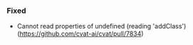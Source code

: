 ### Fixed

- Cannot read properties of undefined (reading 'addClass')
  (<https://github.com/cvat-ai/cvat/pull/7834>)
